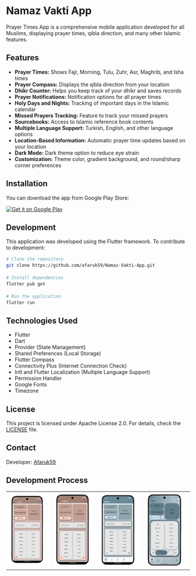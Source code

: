# Namaz Vakti App

Prayer Times App is a comprehensive mobile application developed for all Muslims, displaying prayer times, qibla direction, and many other Islamic features.

## Features

- **Prayer Times:** Shows Fajr, Morning, Tulu, Zuhr, Asr, Maghrib, and Isha times
- **Prayer Compass:** Displays the qibla direction from your location
- **Dhikr Counter:** Helps you keep track of your dhikr and saves records
- **Prayer Notifications:** Notification options for all prayer times
- **Holy Days and Nights:** Tracking of important days in the Islamic calendar
- **Missed Prayers Tracking:** Feature to track your missed prayers
- **Sourcebooks:** Access to Islamic reference book contents
- **Multiple Language Support:** Turkish, English, and other language options
- **Location-Based Information:** Automatic prayer time updates based on your location
- **Dark Mode:** Dark theme option to reduce eye strain
- **Customization:** Theme color, gradient background, and round/sharp corner preferences

## Installation

You can download the app from Google Play Store:

<a href="https://play.google.com/store/apps/details?id=com.afaruk59.namaz_vakti_app&pcampaignid=web_share">
  <img src="https://play.google.com/intl/en_us/badges/images/generic/en_badge_web_generic.png" alt="Get it on Google Play" width="200">
</a>

## Development

This application was developed using the Flutter framework. To contribute to development:

```bash
# Clone the repository
git clone https://github.com/afaruk59/Namaz-Vakti-App.git

# Install dependencies
flutter pub get

# Run the application
flutter run
```

## Technologies Used

- Flutter
- Dart
- Provider (State Management)
- Shared Preferences (Local Storage)
- Flutter Compass
- Connectivity Plus (Internet Connection Check)
- Intl and Flutter Localization (Multiple Language Support)
- Permission Handler
- Google Fonts
- Timezone

## License

This project is licensed under Apache License 2.0. For details, check the [LICENSE](LICENSE) file.

## Contact

Developer: [Afaruk59](https://github.com/afaruk59)

## Development Process

<table border="0">
  <tr>
    <td><img src="screenshots/2.png"/></td>
    <td><img src="screenshots/4.png"/></td>
    <td><img src="screenshots/5.png"/></td>
    <td><img src="screenshots/6.png"/></td>
  </tr>
</table>